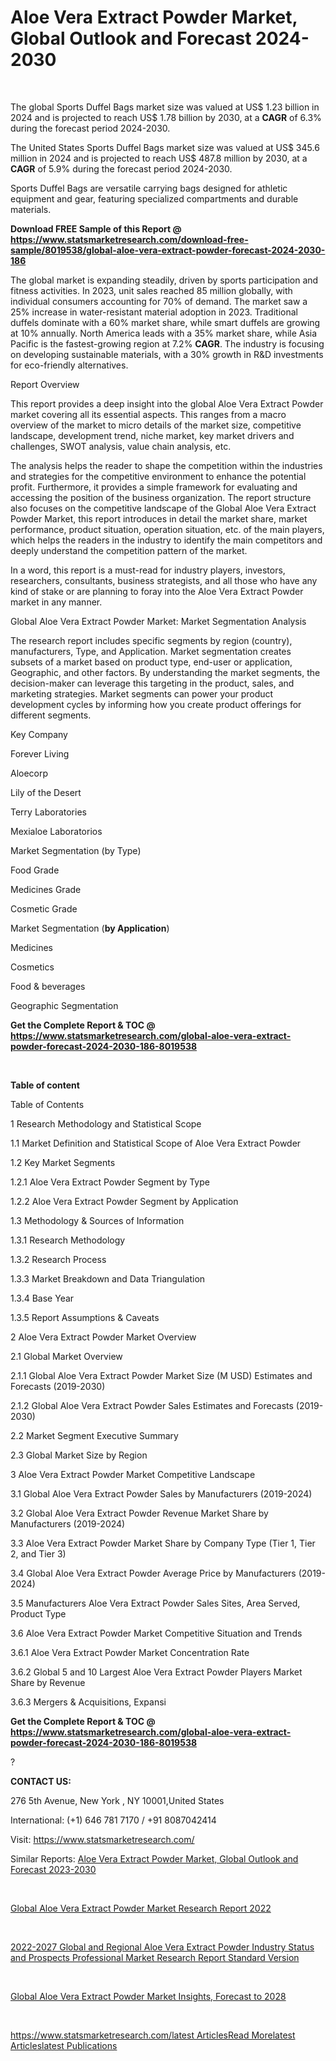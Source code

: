<h1>Aloe Vera Extract Powder Market, Global Outlook and Forecast 2024-2030</h1><br/><p>The global Sports Duffel Bags market size was valued at US$ 1.23 billion in 2024 and is projected to reach US$ 1.78 billion by 2030, at a <strong>CAGR</strong> of 6.3% during the forecast period 2024-2030.</p>
 
 
 
 <p>The United States Sports Duffel Bags market size was valued at US$ 345.6 million in 2024 and is projected to reach US$ 487.8 million by 2030, at a <strong>CAGR</strong> of 5.9% during the forecast period 2024-2030.</p>
 
 
 
 <p>Sports Duffel Bags are versatile carrying bags designed for athletic equipment and gear, featuring specialized compartments and durable materials.</p>
 
 
 
 <p><strong>Download FREE Sample of this Report @ <a href="https://www.statsmarketresearch.com/download-free-sample/8019538/global-aloe-vera-extract-powder-forecast-2024-2030-186">https://www.statsmarketresearch.com/download-free-sample/8019538/global-aloe-vera-extract-powder-forecast-2024-2030-186</a></strong></p>
 
 
 
 <p>The global market is expanding steadily, driven by sports participation and fitness activities. In 2023, unit sales reached 85 million globally, with individual consumers accounting for 70% of demand. The market saw a 25% increase in water-resistant material adoption in 2023. Traditional duffels dominate with a 60% market share, while smart duffels are growing at 10% annually. North America leads with a 35% market share, while Asia Pacific is the fastest-growing region at 7.2% <strong>CAGR</strong>. The industry is focusing on developing sustainable materials, with a 30% growth in R&D investments for eco-friendly alternatives.</p>
 
 
 
 <p>Report Overview</p>
 
 
 
 <p>This report provides a deep insight into the global Aloe Vera Extract Powder market covering all its essential aspects. This ranges from a macro overview of the market to micro details of the market size, competitive landscape, development trend, niche market, key market drivers and challenges, SWOT analysis, value chain analysis, etc.</p>
 
 
 
 <p>The analysis helps the reader to shape the competition within the industries and strategies for the competitive environment to enhance the potential profit. Furthermore, it provides a simple framework for evaluating and accessing the position of the business organization. The report structure also focuses on the competitive landscape of the Global Aloe Vera Extract Powder Market, this report introduces in detail the market share, market performance, product situation, operation situation, etc. of the main players, which helps the readers in the industry to identify the main competitors and deeply understand the competition pattern of the market.</p>
 
 
 
 <p>In a word, this report is a must-read for industry players, investors, researchers, consultants, business strategists, and all those who have any kind of stake or are planning to foray into the Aloe Vera Extract Powder market in any manner.</p>
 
 
 
 <p>Global Aloe Vera Extract Powder Market: Market Segmentation Analysis</p>
 
 
 
 <p>The research report includes specific segments by region (country), manufacturers, Type, and Application. Market segmentation creates subsets of a market based on product type, end-user or application, Geographic, and other factors. By understanding the market segments, the decision-maker can leverage this targeting in the product, sales, and marketing strategies. Market segments can power your product development cycles by informing how you create product offerings for different segments.</p>
 
 
 
 <p>Key Company</p>
 
 
 
 <p>Forever Living</p>
 
 
 
 <p>Aloecorp</p>
 
 
 
 <p>Lily of the Desert</p>
 
 
 
 <p>Terry Laboratories</p>
 
 
 
 <p>Mexialoe Laboratorios</p>
 
 
 
 <p>Market Segmentation (by Type)</p>
 
 
 
 <p>Food Grade</p>
 
 
 
 <p>Medicines Grade</p>
 
 
 
 <p>Cosmetic Grade</p>
 
 
 
 <p>Market Segmentation (<strong>by Application</strong>)</p>
 
 
 
 <p>Medicines</p>
 
 
 
 <p>Cosmetics</p>
 
 
 
 <p>Food & beverages</p>
 
 
 
 <p>Geographic Segmentation</p>
 
 
 
 <div><b>Get the Complete Report & TOC @ <a href="https://www.statsmarketresearch.com/global-aloe-vera-extract-powder-forecast-2024-2030-186-8019538">https://www.statsmarketresearch.com/global-aloe-vera-extract-powder-forecast-2024-2030-186-8019538</a></b></div>
 
 
 
 <p><br />
 
 <b>Table of content</b></p>
 
 
 
 <p>Table of Contents<br />
 
 1 Research Methodology and Statistical Scope<br />
 
 1.1 Market Definition and Statistical Scope of Aloe Vera Extract Powder<br />
 
 1.2 Key Market Segments<br />
 
 1.2.1 Aloe Vera Extract Powder Segment by Type<br />
 
 1.2.2 Aloe Vera Extract Powder Segment by Application<br />
 
 1.3 Methodology & Sources of Information<br />
 
 1.3.1 Research Methodology<br />
 
 1.3.2 Research Process<br />
 
 1.3.3 Market Breakdown and Data Triangulation<br />
 
 1.3.4 Base Year<br />
 
 1.3.5 Report Assumptions & Caveats<br />
 
 2 Aloe Vera Extract Powder Market Overview<br />
 
 2.1 Global Market Overview<br />
 
 2.1.1 Global Aloe Vera Extract Powder Market Size (M USD) Estimates and Forecasts (2019-2030)<br />
 
 2.1.2 Global Aloe Vera Extract Powder Sales Estimates and Forecasts (2019-2030)<br />
 
 2.2 Market Segment Executive Summary<br />
 
 2.3 Global Market Size by Region<br />
 
 3 Aloe Vera Extract Powder Market Competitive Landscape<br />
 
 3.1 Global Aloe Vera Extract Powder Sales by Manufacturers (2019-2024)<br />
 
 3.2 Global Aloe Vera Extract Powder Revenue Market Share by Manufacturers (2019-2024)<br />
 
 3.3 Aloe Vera Extract Powder Market Share by Company Type (Tier 1, Tier 2, and Tier 3)<br />
 
 3.4 Global Aloe Vera Extract Powder Average Price by Manufacturers (2019-2024)<br />
 
 3.5 Manufacturers Aloe Vera Extract Powder Sales Sites, Area Served, Product Type<br />
 
 3.6 Aloe Vera Extract Powder Market Competitive Situation and Trends<br />
 
 3.6.1 Aloe Vera Extract Powder Market Concentration Rate<br />
 
 3.6.2 Global 5 and 10 Largest Aloe Vera Extract Powder Players Market Share by Revenue<br />
 
 3.6.3 Mergers & Acquisitions, Expansi</p>
 
 
 
 <div><b>Get the Complete Report & TOC @ <a href="https://www.statsmarketresearch.com/global-aloe-vera-extract-powder-forecast-2024-2030-186-8019538">https://www.statsmarketresearch.com/global-aloe-vera-extract-powder-forecast-2024-2030-186-8019538</a></b></div>
 
 
 
 <p>? </p>
 
 
 
 <p><b>CONTACT US:</b><br />
 
 276 5th Avenue, New York , NY 10001,United States<br />
 
 International: (+1) 646 781 7170 / +91 8087042414<br />
 
 Visit: <a href="https://www.statsmarketresearch.com/">https://www.statsmarketresearch.com/</a><br />
 
 Similar Reports: <a href="https://www.statsmarketresearch.com/global-aloe-vera-extract-powder-forecast-2024-2030-186-8019538">Aloe Vera Extract Powder Market, Global Outlook and Forecast 2023-2030</a><br />
 
 <br />
 
 <a href="https://www.statsmarketresearch.com/global-aloe-vera-extract-powder-forecast-2024-2030-186-8019538">Global Aloe Vera Extract Powder Market Research Report 2022</a><br />
 
 <br />
 
 <a href="https://www.statsmarketresearch.com/global-aloe-vera-extract-powder-forecast-2024-2030-186-8019538">2022-2027 Global and Regional Aloe Vera Extract Powder Industry Status and Prospects Professional Market Research Report Standard Version</a><br />
 
 <br />
 
 <a href="https://www.statsmarketresearch.com/global-aloe-vera-extract-powder-forecast-2024-2030-186-8019538">Global Aloe Vera Extract Powder Market Insights, Forecast to 2028</a><br />
 
 <br />
 
 <a href="https://gyeongbokgung.com">https://www.statsmarketresearch.com/</a><a href="https://hallyeomaritime.com">latest Articles</a><a href="https://jingwansa.com">Read More</a><a href="https://nguoiviet.jp/">latest Articles</a><a href="https://www.intelmarketresearch.com/">latest Publications</a></p>